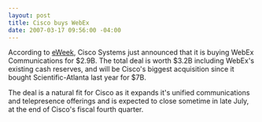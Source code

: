 ```yaml
---
layout: post
title: Cisco buys WebEx
date: 2007-03-17 09:56:00 -04:00
---
```


According to [eWeek](http://www.eweek.com/article2/0,1895,2104366,00.asp?kc=EWNAVEMNL031607EOAD "Cisco to Buy WebEx for $2.9B"), Cisco Systems just announced that it is buying WebEx Communications for $2.9B. The total deal is worth $3.2B including WebEx's existing cash reserves, and will be Cisco's biggest acquisition since it bought Scientific-Atlanta last year for $7B.

The deal is a natural fit for Cisco as it expands it's unified communications and telepresence offerings and is expected to close sometime in late July, at the end of Cisco's fiscal fourth quarter.
